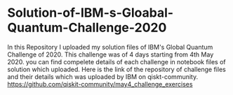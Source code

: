 # Solution-of-IBM-s-Gloabal-Quantum-Challenge-2020
In this Repository I uploaded my solution files of IBM's Global Quantum Challenge of 2020.
This challenge was of 4 days starting from 4th May 2020.
you can find compelete details of each challenge in notebook files of solution which uploaded.
Here is the link of the repository of challenge files and their details which was uploaded by IBM on qiskt-community.
https://github.com/qiskit-community/may4_challenge_exercises
